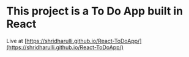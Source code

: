 # This project is a To Do App built in React 
Live at [https://shridharulli.github.io/React-ToDoApp/](https://shridharulli.github.io/React-ToDoApp/)
